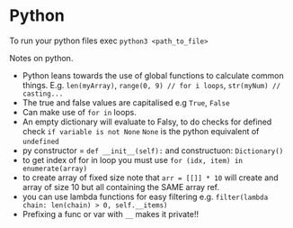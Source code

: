 # Python

To run your python files exec `python3 <path_to_file>`

Notes on python.
- Python leans towards the use of global functions to calculate common things. E.g. `len(myArray)`, `range(0, 9) // for i loops`, `str(myNum) // casting...`
- The true and false values are capitalised e.g `True`, `False`
- Can make use of `for in` loops.
- An empty dictionary will evaluate to Falsy, to do checks for defined check `if variable is not None` `None` is the python equivalent of `undefined`
- py constructor = `def __init__(self):` and constructuon: `Dictionary()`
- to get index of for in loop you must use `for (idx, item) in enumerate(array)`
- to create array of fixed size note that `arr = [[]] * 10` will create and array of size 10 but all containing the SAME array ref.
- you can use lambda functions for easy filtering e.g. `filter(lambda chain: len(chain) > 0, self.__items)`
- Prefixing a func or var with `__` makes it private!!